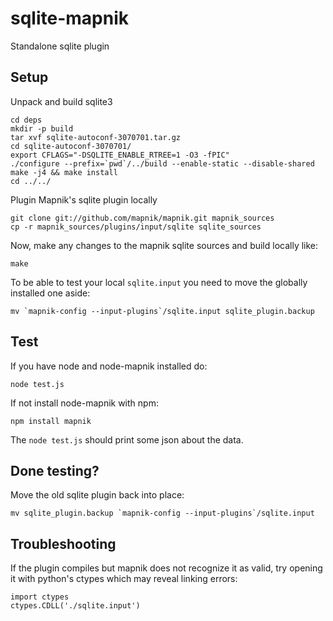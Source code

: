 # sqlite-mapnik

Standalone sqlite plugin


## Setup

Unpack and build sqlite3

    cd deps
    mkdir -p build
    tar xvf sqlite-autoconf-3070701.tar.gz
    cd sqlite-autoconf-3070701/
    export CFLAGS="-DSQLITE_ENABLE_RTREE=1 -O3 -fPIC"
    ./configure --prefix=`pwd`/../build --enable-static --disable-shared
    make -j4 && make install
    cd ../../

Plugin Mapnik's sqlite plugin locally

    git clone git://github.com/mapnik/mapnik.git mapnik_sources
    cp -r mapnik_sources/plugins/input/sqlite sqlite_sources

Now, make any changes to the mapnik sqlite sources and build locally like:

    make

To be able to test your local `sqlite.input` you need to move the globally installed one aside:

    mv `mapnik-config --input-plugins`/sqlite.input sqlite_plugin.backup

## Test

If you have node and node-mapnik installed do:

    node test.js

If not install node-mapnik with npm:

    npm install mapnik

The `node test.js` should print some json about the data.


## Done testing?

Move the old sqlite plugin back into place:

    mv sqlite_plugin.backup `mapnik-config --input-plugins`/sqlite.input 


## Troubleshooting

If the plugin compiles but mapnik does not recognize it as valid, try
opening it with python's ctypes which may reveal linking errors:

    import ctypes
    ctypes.CDLL('./sqlite.input')
